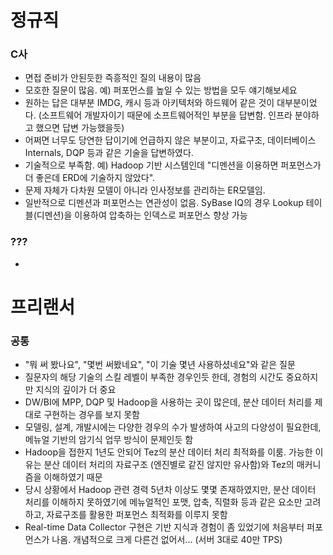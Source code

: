 # 정규직
### C사
* 면접 준비가 안된듯한 즉흥적인 질의 내용이 많음
* 모호한 질문이 많음. 예) 퍼포먼스를 높일 수 있는 방법을 모두 얘기해보세요
* 원하는 답은 대부분 IMDG, 캐시 등과 아키텍처와 하드웨어 같은 것이 대부분이었다. (소프트웨어 개발자이기 때문에 소프트웨어적인 부분을 답변함. 인프라 분야하고 했으면 답변 가능했을듯)
* 어쩌면 너무도 당연한 답이기에 언급하지 않은 부분이고, 자료구조, 데이터베이스 Internals, DQP 등과 같은 기술을 답변하였다.
* 기술적으로 부족함. 예) Hadoop 기반 시스템인데 "디멘션을 이용하면 퍼포먼스가 더 좋은데 ERD에 기술하지 않았다".
* 문제 자체가 다차원 모델이 아니라 인사정보를 관리하는 ER모델임.
* 일반적으로 디멘션과 퍼포먼스는 연관성이 없음. SyBase IQ의 경우 Lookup 테이블(디멘션)을 이용하여 압축하는 인덱스로 퍼포먼스 향상 가능
### ???
* 

# 프리랜서
### 공통
* "뭐 써 봤나요", "몇번 써봤네요", "이 기술 몇년 사용하셨네요"와 같은 질문
* 질문자의 해당 기술의 스킬 레벨이 부족한 경우인듯 한데, 경험의 시간도 중요하지만 지식의 깊이가 더 중요
* DW/BI에 MPP, DQP 및 Hadoop을 사용하는 곳이 많은데, 분산 데이터 처리를 제대로 구현하는 경우를 보지 못함
* 모델링, 설계, 개발시에는 다양한 경우의 수가 발생하여 사고의 다양성이 필요한데, 메뉴얼 기반의 암기식 업무 방식이 문제인듯 함
* Hadoop을 접한지 1년도 안되어 Tez의 분산 데이터 처리 최적화를 이룸. 가능한 이유는 분산 데이터 처리의 자료구조 (엔진별로 같진 않지만 유사함)와 Tez의 매커니즘을 이해하였기 때문
* 당시 상황에서 Hadoop 관련 경력 5년차 이상도 몇몇 존재하였지만, 분산 데이터 처리를 이해하지 못하였기에 메뉴얼적인 포맷, 압축, 직렬화 등과 같은 요소만 고려하고, 자료구조를 활용한 퍼포먼스 최적화를 이루지 못함
* Real-time Data Collector 구현은 기반 지식과 경험이 좀 있었기에 처음부터 퍼포먼스가 나옴. 개념적으로 크게 다른건 없어서... (서버 3대로 40만 TPS)
